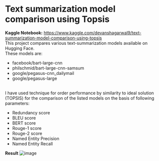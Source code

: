 # Text summarization model comparison using Topsis
**Kaggle Notebook:** https://www.kaggle.com/devanshagarwal9/text-summarization-model-comparison-using-topsis <br>
This project compares various text-summarization models available on Hugging Face. <br>
These models are:
<ul>
  <li>facebook/bart-large-cnn</li>
  <li>philschmid/bart-large-cnn-samsum</li>
  <li>google/pegasus-cnn_dailymail</li>
  <li>google/pegasus-large</li>
</ul>
<br>
I have used technique for order performance by similarity to ideal solution (TOPSIS) for the comparison of the listed models on the basis of following parameters:
<br>
<ul>
  <li>Redundancy score</li>
  <li>BLEU score</li>
  <li>BERT score</li>
  <li>Rouge-1 score</li>
  <li>Rouge-2 score</li>
  <li>Named Entity Precision</li>
  <li>Named Entity Recall</li> 
</ul>

**Result**
![image](https://github.com/devansh9agarwal/Text-summarization-model-comparison/assets/110768484/6adb03f9-9ba1-4c18-9aa1-85b244932428)
